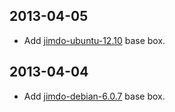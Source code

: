 2013-04-05
----------

* Add [jimdo-ubuntu-12.10](https://s3-eu-west-1.amazonaws.com/jimdo-vagrant-boxes/jimdo-ubuntu-12.10.box) base box.

2013-04-04
----------

* Add [jimdo-debian-6.0.7](https://s3-eu-west-1.amazonaws.com/jimdo-vagrant-boxes/jimdo-debian-6.0.7.box) base box.
